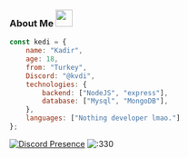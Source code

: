 ### About Me <img src = "https://cdn.discordapp.com/emojis/859387292904980480.gif?v=1" high="20px" width="30px">


```js
const kedi = {
    name: "Kadir",
    age: 18,
    from: "Turkey",
    Discord: "@kvdi",
    technologies: {
        backend: ["NodeJS", "express"],
        database: ["Mysql", "MongoDB"],
    },
    languages: ["Nothing developer lmao."]
};
```
[![Discord Presence](https://lanyard-profile-readme.vercel.app/api/377152186234437633?theme=black&bg=ffffff&animated=true&hideDiscrim=false&borderRadius=20px)](https://discord.com/users/377152186234437633)
 <img src="https://count.getloli.com/get/@:330?theme=rule34" alt=":330" />
